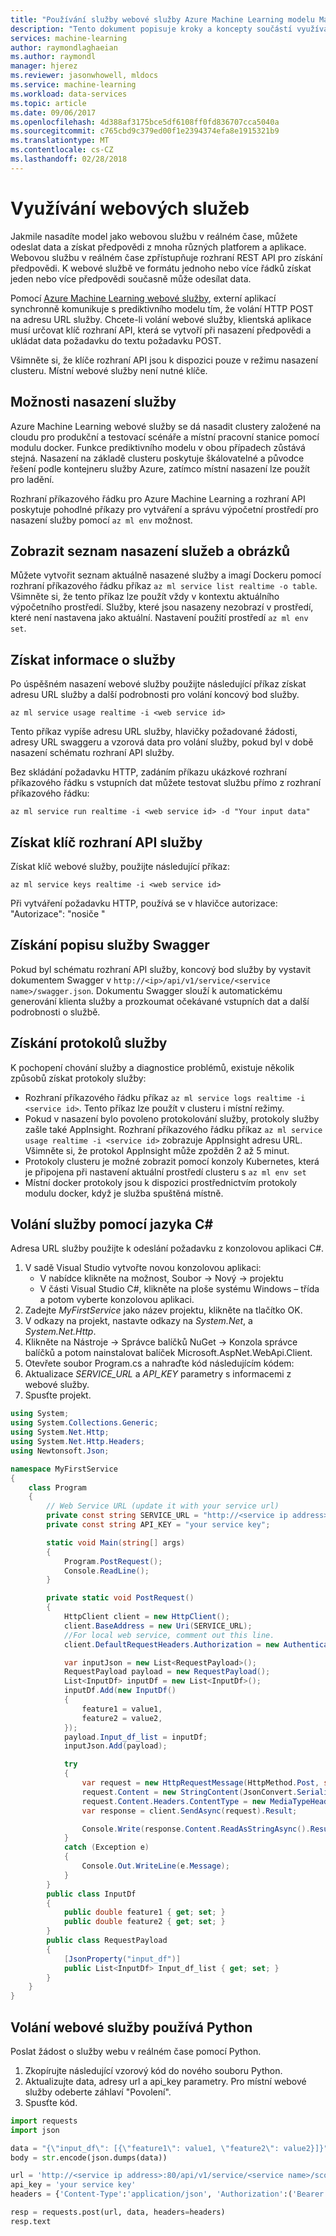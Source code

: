 ```yaml
---
title: "Používání služby webové služby Azure Machine Learning modelu Management | Microsoft Docs"
description: "Tento dokument popisuje kroky a koncepty součástí využívání webových služeb, které jsou nasazeny pomocí modelu správy v Azure Machine Learning."
services: machine-learning
author: raymondlaghaeian
ms.author: raymondl
manager: hjerez
ms.reviewer: jasonwhowell, mldocs
ms.service: machine-learning
ms.workload: data-services
ms.topic: article
ms.date: 09/06/2017
ms.openlocfilehash: 4d388af3175bce5df6108ff0fd836707cca5040a
ms.sourcegitcommit: c765cbd9c379ed00f1e2394374efa8e1915321b9
ms.translationtype: MT
ms.contentlocale: cs-CZ
ms.lasthandoff: 02/28/2018
---
```

# <a name="consuming-web-services"></a>Využívání webových služeb
Jakmile nasadíte model jako webovou službu v reálném čase, můžete odeslat data a získat předpovědi z mnoha různých platforem a aplikace. Webovou službu v reálném čase zpřístupňuje rozhraní REST API pro získání předpovědi. K webové službě ve formátu jednoho nebo více řádků získat jeden nebo více předpovědi současně může odesílat data.

Pomocí [Azure Machine Learning webové služby](model-management-service-deploy.md), externí aplikací synchronně komunikuje s prediktivního modelu tím, že volání HTTP POST na adresu URL služby. Chcete-li volání webové služby, klientská aplikace musí určovat klíč rozhraní API, která se vytvoří při nasazení předpovědi a ukládat data požadavku do textu požadavku POST.

Všimněte si, že klíče rozhraní API jsou k dispozici pouze v režimu nasazení clusteru. Místní webové služby není nutné klíče.

## <a name="service-deployment-options"></a>Možnosti nasazení služby
Azure Machine Learning webové služby se dá nasadit clustery založené na cloudu pro produkční a testovací scénáře a místní pracovní stanice pomocí modulu docker. Funkce prediktivního modelu v obou případech zůstává stejná. Nasazení na základě clusteru poskytuje škálovatelné a původce řešení podle kontejneru služby Azure, zatímco místní nasazení lze použít pro ladění. 

Rozhraní příkazového řádku pro Azure Machine Learning a rozhraní API poskytuje pohodlné příkazy pro vytváření a správu výpočetní prostředí pro nasazení služby pomocí ```az ml env``` možnost. 

## <a name="list-deployed-services-and-images"></a>Zobrazit seznam nasazení služeb a obrázků
Můžete vytvořit seznam aktuálně nasazené služby a imagí Dockeru pomocí rozhraní příkazového řádku příkaz ```az ml service list realtime -o table```. Všimněte si, že tento příkaz lze použít vždy v kontextu aktuálního výpočetního prostředí. Služby, které jsou nasazeny nezobrazí v prostředí, které není nastavena jako aktuální. Nastavení použití prostředí ```az ml env set```. 

## <a name="get-service-information"></a>Získat informace o služby
Po úspěšném nasazení webové služby použijte následující příkaz získat adresu URL služby a další podrobnosti pro volání koncový bod služby. 

```
az ml service usage realtime -i <web service id>
```

Tento příkaz vypíše adresu URL služby, hlavičky požadované žádosti, adresy URL swaggeru a vzorová data pro volání služby, pokud byl v době nasazení schématu rozhraní API služby.

Bez skládání požadavku HTTP, zadáním příkazu ukázkové rozhraní příkazového řádku s vstupních dat můžete testovat službu přímo z rozhraní příkazového řádku:

```
az ml service run realtime -i <web service id> -d "Your input data"
```

## <a name="get-the-service-api-key"></a>Získat klíč rozhraní API služby
Získat klíč webové služby, použijte následující příkaz:

```
az ml service keys realtime -i <web service id>
```
Při vytváření požadavku HTTP, používá se v hlavičce autorizace: "Autorizace": "nosiče <key>"

## <a name="get-the-service-swagger-description"></a>Získání popisu služby Swagger
Pokud byl schématu rozhraní API služby, koncový bod služby by vystavit dokumentem Swagger v ```http://<ip>/api/v1/service/<service name>/swagger.json```. Dokumentu Swagger slouží k automatickému generování klienta služby a prozkoumat očekávané vstupních dat a další podrobnosti o službě.

## <a name="get-service-logs"></a>Získání protokolů služby
K pochopení chování služby a diagnostice problémů, existuje několik způsobů získat protokoly služby:
- Rozhraní příkazového řádku příkaz ```az ml service logs realtime -i <service id>```. Tento příkaz lze použít v clusteru i místní režimy.
- Pokud v nasazení bylo povoleno protokolování služby, protokoly služby zašle také AppInsight. Rozhraní příkazového řádku příkaz ```az ml service usage realtime -i <service id>``` zobrazuje AppInsight adresu URL. Všimněte si, že protokol AppInsight může zpožděn 2 až 5 minut.
- Protokoly clusteru je možné zobrazit pomocí konzoly Kubernetes, která je připojena při nastavení aktuální prostředí clusteru s ```az ml env set```
- Místní docker protokoly jsou k dispozici prostřednictvím protokoly modulu docker, když je služba spuštěná místně.

## <a name="call-the-service-using-c"></a>Volání služby pomocí jazyka C#
Adresa URL služby použijte k odeslání požadavku z konzolovou aplikaci C#. 

1. V sadě Visual Studio vytvořte novou konzolovou aplikaci: 
    * V nabídce klikněte na možnost, Soubor -> Nový -> projektu
    * V části Visual Studio C#, klikněte na ploše systému Windows – třída a potom vyberte konzolovou aplikaci.
2. Zadejte _MyFirstService_ jako název projektu, klikněte na tlačítko OK.
3. V odkazy na projekt, nastavte odkazy na _System.Net_, a _System.Net.Http_.
4. Klikněte na Nástroje -> Správce balíčků NuGet -> Konzola správce balíčků a potom nainstalovat balíček Microsoft.AspNet.WebApi.Client.
5. Otevřete soubor Program.cs a nahraďte kód následujícím kódem:
6. Aktualizace _SERVICE_URL_ a _API_KEY_ parametry s informacemi z webové služby.
7. Spusťte projekt.

```csharp
using System;
using System.Collections.Generic;
using System.Net.Http;
using System.Net.Http.Headers;
using Newtonsoft.Json;

namespace MyFirstService
{
    class Program
    {
        // Web Service URL (update it with your service url)
        private const string SERVICE_URL = "http://<service ip address>:80/api/v1/service/<service name>/score";
        private const string API_KEY = "your service key";

        static void Main(string[] args)
        {
            Program.PostRequest();
            Console.ReadLine();
        }

        private static void PostRequest()
        {
            HttpClient client = new HttpClient();
            client.BaseAddress = new Uri(SERVICE_URL);
            //For local web service, comment out this line.
            client.DefaultRequestHeaders.Authorization = new AuthenticationHeaderValue("Bearer", API_KEY);

            var inputJson = new List<RequestPayload>();
            RequestPayload payload = new RequestPayload();
            List<InputDf> inputDf = new List<InputDf>();
            inputDf.Add(new InputDf()
            {
                feature1 = value1,
                feature2 = value2,
            });
            payload.Input_df_list = inputDf;
            inputJson.Add(payload);

            try
            {
                var request = new HttpRequestMessage(HttpMethod.Post, string.Empty);
                request.Content = new StringContent(JsonConvert.SerializeObject(payload));
                request.Content.Headers.ContentType = new MediaTypeHeaderValue("application/json");
                var response = client.SendAsync(request).Result;

                Console.Write(response.Content.ReadAsStringAsync().Result);
            }
            catch (Exception e)
            {
                Console.Out.WriteLine(e.Message);
            }
        }
        public class InputDf
        {
            public double feature1 { get; set; }
            public double feature2 { get; set; }
        }
        public class RequestPayload
        {
            [JsonProperty("input_df")]
            public List<InputDf> Input_df_list { get; set; }
        }
    }
}
```

## <a name="call-the-web-service-using-python"></a>Volání webové služby používá Python
Poslat žádost o služby webu v reálném čase pomocí Python. 

1. Zkopírujte následující vzorový kód do nového souboru Python.
2. Aktualizujte data, adresy url a api_key parametry. Pro místní webové služby odeberte záhlaví "Povolení".
3. Spusťte kód. 

```python
import requests
import json

data = "{\"input_df\": [{\"feature1\": value1, \"feature2\": value2}]}"
body = str.encode(json.dumps(data))

url = 'http://<service ip address>:80/api/v1/service/<service name>/score'
api_key = 'your service key' 
headers = {'Content-Type':'application/json', 'Authorization':('Bearer '+ api_key)}

resp = requests.post(url, data, headers=headers)
resp.text
```
